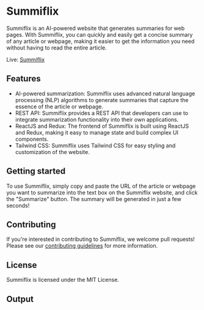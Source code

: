 # Summiflix
Summiflix is an AI-powered website that generates summaries for web pages. With Summiflix, you can quickly and easily get a concise summary of any article or webpage, making it easier to get the information you need without having to read the entire article.

Live: [Summiflix](https://github.com/adityadav2809/Summiflix)

## Features

- AI-powered summarization: Summiflix uses advanced natural language processing (NLP) algorithms to generate summaries that capture the essence of the article or webpage.
- REST API: Summiflix provides a REST API that developers can use to integrate summarization functionality into their own applications.
- ReactJS and Redux: The frontend of Summiflix is built using ReactJS and Redux, making it easy to manage state and build complex UI components.
- Tailwind CSS: Summiflix uses Tailwind CSS for easy styling and customization of the website.

## Getting started

To use Summiflix, simply copy and paste the URL of the article or webpage you want to summarize into the text box on the Summiflix website, and click the "Summarize" button. The summary will be generated in just a few seconds!

## Contributing

If you're interested in contributing to Summiflix, we welcome pull requests! Please see our [contributing guidelines](CONTRIBUTING.md) for more information.

## License

Summiflix is licensed under the MIT License.

## Output
